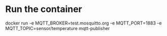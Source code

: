 # Run the container
docker run -e MQTT_BROKER=test.mosquitto.org -e MQTT_PORT=1883 -e MQTT_TOPIC=sensor/temperature mqtt-publisher
